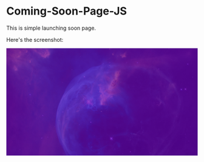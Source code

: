 # Coming-Soon-Page-JS


This is simple launching soon page.

Here's the screenshot:

![Screenshot](images/background.png)